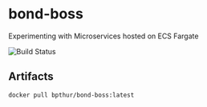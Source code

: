# bond-boss

Experimenting with Microservices hosted on ECS Fargate

![Build Status](https://codebuild.us-east-1.amazonaws.com/badges?uuid=eyJlbmNyeXB0ZWREYXRhIjoidDFUODg2cG1jQ0JOMFBLMmt2RmE1SVdDQnNUMm82cW4xNFUyazAySkxqUnVmS3QrRldudlZnN3kvKyt0Y1ZiaFl4UFdFWUFEZmx3L1l2blNoRzBqa2NnPSIsIml2UGFyYW1ldGVyU3BlYyI6IjRCN1hXaWRPN0dzWjNaRkIiLCJtYXRlcmlhbFNldFNlcmlhbCI6MX0%3D&branch=master)

## Artifacts
`docker pull bpthur/bond-boss:latest`